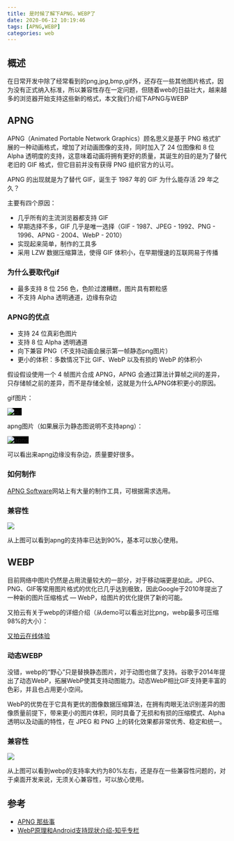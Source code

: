 ```yaml
---
title: 是时候了解下APNG，WEBP了
date: 2020-06-12 10:19:46
tags: [APNG,WEBP]
categories: web
---
```

## 概述

在日常开发中除了经常看到的png,jpg,bmp,gif外，还存在一些其他图片格式，因为没有正式纳入标准，所以兼容性存在一定问题，但随着web的日益壮大，越来越多的浏览器开始支持这些新的格式，本文我们介绍下APNG与WEBP
<!-- more -->

## APNG
APNG（Animated Portable Network Graphics）顾名思义是基于 PNG 格式扩展的一种动画格式，增加了对动画图像的支持，同时加入了 24 位图像和 8 位 Alpha 透明度的支持，这意味着动画将拥有更好的质量，其诞生的目的是为了替代老旧的 GIF 格式，但它目前并没有获得 PNG 组织官方的认可。

APNG 的出现就是为了替代 GIF，诞生于 1987 年的 GIF 为什么能存活 29 年之久？

主要有四个原因：

- 几乎所有的主流浏览器都支持 GIF
- 早期选择不多，GIF 几乎是唯一选择（GIF - 1987、JPEG - 1992、PNG - 1996、APNG - 2004、WebP - 2010）
- 实现起来简单，制作的工具多
- 采用 LZW 数据压缩算法，使得 GIF 体积小，在早期慢速的互联网易于传播

### 为什么要取代gif

- 最多支持 8 位 256 色，色阶过渡糟糕，图片具有颗粒感
- 不支持 Alpha 透明通道，边缘有杂边

### APNG的优点

- 支持 24 位真彩色图片
- 支持 8 位 Alpha 透明通道
- 向下兼容 PNG（不支持动画会展示第一帧静态png图片）
- 更小的体积：多数情况下比 GIF、WebP 以及有损的 WebP 的体积小

假设假设使用一个 4 帧图片合成 APNG，APNG 会通过算法计算帧之间的差异，只存储帧之前的差异，而不是存储全帧，这就是为什么APNG体积更小的原因。

<style>img[title=gif],img[title=apng]{background-color:#000}</style>

gif图片：

![](./gif.gif "gif")

apng图片（如果展示为静态图说明不支持apng）：

![](./apng.png "apng")


可以看出来apng边缘没有杂边，质量要好很多。

### 如何制作

[APNG Software](http://littlesvr.ca/apng/)网站上有大量的制作工具，可根据需求选用。

### 兼容性

![](./1.png)

从上图可以看到apng的支持率已达到90%，基本可以放心使用。

## WEBP

目前网络中图片仍然是占用流量较大的一部分，对于移动端更是如此。JPEG、PNG、GIF等常用图片格式的优化已几乎达到极致，因此Google于2010年提出了一种新的图片压缩格式 — WebP，给图片的优化提供了新的可能。

又拍云有关于webp的详细介绍（从demo可以看出对比png，webp最多可压缩98%的大小）：

[又拍云在线体验](https://www.upyun.com/webp?utm_source=zhihu&utm_medium=referral&utm_campaign=202838955&utm_term=webp)


### 动态WEBP

没错，webp的“野心”只是替换静态图片，对于动图也做了支持。谷歌于2014年提出了动态WebP，拓展WebP使其支持动图能力。动态WebP相比GIF支持更丰富的色彩，并且也占用更小空间。


WebP的优势在于它具有更优的图像数据压缩算法，在拥有肉眼无法识别差异的图像质量前提下，带来更小的图片体积，同时具备了无损和有损的压缩模式、Alpha 透明以及动画的特性，在 JPEG 和 PNG 上的转化效果都非常优秀、稳定和统一。

### 兼容性

![](./2.png)

从上图可以看到webp的支持率大约为80%左右，还是存在一些兼容性问题的，对于桌面开发来说，无须关心兼容性，可以放心使用。

## 参考

- [APNG 那些事](https://aotu.io/notes/2016/11/07/apng/index.html)
- [WebP原理和Android支持现状介绍-知乎专栏](https://zhuanlan.zhihu.com/p/23648251)
